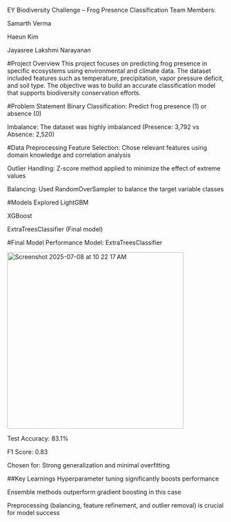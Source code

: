 EY Biodiversity Challenge – Frog Presence Classification
Team Members:

Samarth Verma

Haeun Kim

Jayasree Lakshmi Narayanan

#Project Overview
This project focuses on predicting frog presence in specific ecosystems using environmental and climate data. The dataset included features such as temperature, precipitation, vapor pressure deficit, and soil type. The objective was to build an accurate classification model that supports biodiversity conservation efforts.

#Problem Statement
Binary Classification: Predict frog presence (1) or absence (0)

Imbalance: The dataset was highly imbalanced (Presence: 3,792 vs Absence: 2,520)

#Data Preprocessing
Feature Selection: Chose relevant features using domain knowledge and correlation analysis

Outlier Handling: Z-score method applied to minimize the effect of extreme values

Balancing: Used RandomOverSampler to balance the target variable classes

#Models Explored
LightGBM

XGBoost

ExtraTreesClassifier (Final model)

#Final Model Performance
Model: ExtraTreesClassifier

<img width="409" alt="Screenshot 2025-07-08 at 10 22 17 AM" src="https://github.com/user-attachments/assets/a337ea85-1abf-417f-8bea-5f530a9a9586" />

Test Accuracy: 83.1%

F1 Score: 0.83

Chosen for: Strong generalization and minimal overfitting

##Key Learnings
Hyperparameter tuning significantly boosts performance

Ensemble methods outperform gradient boosting in this case

Preprocessing (balancing, feature refinement, and outlier removal) is crucial for model success

